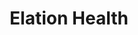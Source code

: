 ---
facebook: https://facebook.com/ElationHealth
instagram: https://instagram.com/elationhealth
linkedin: https://linkedin.com/company/elationhealth
logohandle: elationhealth
sort: elationhealth
title: Elation Health
twitter: https://x.com/ElationHealth
website: https://www.elationhealth.com/
---
